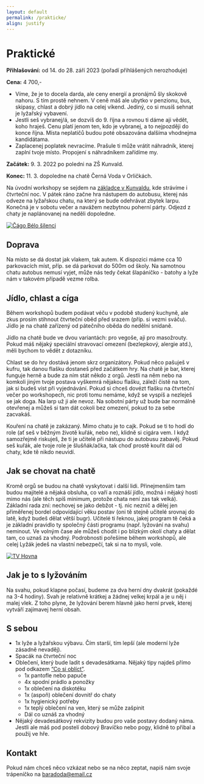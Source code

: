 ```yaml
---
layout: default
permalink: /prakticke/
align: justify
---
```


# Praktické

**Přihlašování:** od 14. do 28. září 2023 (pořadí přihlášených nerozhoduje)

**Cena:** 4 700,-
* Víme, že je to docela darda, ale ceny energií a pronájmů šly skokově nahoru. S tím prostě nehnem. V ceně máš ale ubytko v penzionu, bus, skipasy, chlast a dobrý jídlo na celej víkend. Jediný, co si musíš sehnat je lyžařský vybavení.
* Jestli seš vybranej/á, se dozvíš do 9. října a rovnou ti dáme aji vědět, koho hraješ. Cenu platí jenom ten, kdo je vybranej, a to nejpozději do konce října. Místa neplatičů budou poté obsazována dalšíma vhodnejma kandidátama.
* Zaplacenej poplatek nevracíme. Prašule ti může vrátit náhradník, kterej zaplní tvoje místo. Propojení s náhradníkem zařídíme my.

**Začátek:** 9. 3. 2022 po poledni na ZŠ Kunvald.

**Konec:** 11. 3. dopoledne na chatě Černá Voda v Orličkách.

Na úvodní workshopy se sejdem na <a href="https://goo.gl/maps/PJCe9ZKjqAPF2m926" target="_blank">základce v Kunvaldu</a>, kde strávíme i čtvrteční noc. V pátek ráno začne hra nástupem do autobusu, kterej nás odveze na lyžařskou chatu, na který se bude odehrávat zbytek larpu. Konečná je v sobotu večer a navážem nezbytnou poherní párty. Odjezd z chaty je naplánovanej na neděli dopoledne.

<div class="image--center__wrapper">
    <a href="https://www.youtube.com/watch?v=1A9-XyS0yyI" target="_blank">
            <img class="img-responsive center--image" src="/assets/img/practical/cago-belo.jpg" alt="Čágo Bélo šilenci" />
    </a>
</div>

## Doprava
Na místo se dá dostat jak vlakem, tak autem. K dispozici máme cca 10 parkovacích míst, příp. se dá parkovat do 500m od školy. Na samotnou chatu autobus nemusí vyjet, může nás tedy čekat šlapáníčko - batohy a lyže nám v takovém případě vezme rolba.

## Jídlo, chlast a cíga
Během workshopů budem podávat véču v podobě studený kuchyně, ale zkus prosím stihnout čtvrteční oběd před srazem (příp. si vezmi sváču).  
Jídlo je na chatě zařízený od pátečního oběda do nedělní snídaně.  

Jídlo na chatě bude ve dvou variantách: pro vegoše, aji pro masožrouty. Pokud máš nějaký speciální stravovací omezení (bezlepkový, alergie atd.), měli bychom to vědět z dotazníku.

Chlast se do hry dostává jenom skrz organizátory. Pokud něco pašuješ v kufru, tak danou flašku dostaneš před začátkem hry. Na chatě je bar, kterej funguje herně a bude za ním stát někdo z orgů. Jestli na něm nebo na komkoli jiným tvoje postava vyškemrá nějakou flašku, záleží čistě na tom, jak si budeš víst při vyjednávání. Pokud si chceš dovézt flašku na čtvrteční večer po workshopech, nic proti tomu nemáme, když se vyspíš a nezleješ se jak doga. Na larp už ji ale nevoz. Na sobotní párty už bude bar normálně otevřenej a můžeš si tam dát cokoli bez omezení, pokud to za sebe zacvakáš.

Kouření na chatě je zakázaný. Mimo chatu je to cajk. Pokud se ti to hodí do role (ať seš v běžným životě kuřák, nebo ne), klidně si cigára vem. I když samozřejmě riskuješ, že ti je učitelé při nástupu do autobusu zabavěj. Pokud seš kuřák, ale tvoje role je šlušňák/ačka, tak choď prostě kouřit dál od chaty, kde tě nikdo neuvidí.

## Jak se chovat na chatě
Kromě orgů se budou na chatě vyskytovat i další lidi. Přinejmenším tam budou majitelé a nějaká obsluha, co vaří a roznáší jídlo, možná i nějaký hosti mimo nás (ale těch spíš minimum, protože chata není zas tak velká). Základní rada zní: nechovej se jako debžot - tj. nic neznič a dělej jen přiměřenej bordel odpovídající věku postav (oni tě stejně učitelé srovnaj do latě, když budeš dělat větší bugr). Učitelé ti řeknou, jakej program tě čeká a je základní pravidlo ty společný části programu (např. lyžování na svahu) neminout. Ve volným čase ale můžeš chodit i po blízkým okolí chaty a dělat tam, co uznaš za vhodný. Podrobnosti pořešíme během workshopů, ale celej Lyžák jedeš na vlastní nebezpečí, tak si na to mysli, vole.

<div class="image--center__wrapper">
    <a href="https://www.youtube.com/watch?v=1A9-XyS0yyI&t=599s" target="_blank">
            <img class="img-responsive center--image" src="/assets/img/practical/hovna.jpg" alt="TV Hovna" />
    </a>
</div>

## Jak je to s lyžováním
Na svahu, pokud klapne počasí, budeme za dva herní dny dvakrát (pokaždé na 3-4 hodiny). Svah je relativně krátkej a žádnej velkej krpál a je u něj i malej vlek. Z toho plyne, že lyžování berem hlavně jako herní prvek, kterej vytváří zajímavej herní obsah. 

## S sebou
* 1x lyže a lyžařskou výbavu. Čím starší, tím lepší (ale moderní lyže zásadně nevaděj).
* Spacák na čtvrteční noc
* Oblečení, který bude ladit s devadesátkama. Nějaký tipy najdeš přímo pod odkazem [“Co si oblíct”](/co-si-obliect). 
  * 1x pantofle nebo papuče
  * 4x spodní prádlo a ponožky
  * 1x oblečení na diskotéku
  * 1x (aspoň) oblečení dovnitř do chaty
  * 1x hygienický potřeby
  * 1x teplý oblečení na ven, který se může zašpinit
  * Dál co uznáš za vhodný
* Nějaký devadesátkový rekvizity budou pro vaše postavy dodaný náma. Jestli ale máš pod postelí dobový Bravíčko nebo pogy, klidně to přibal a použij ve hře.

## Kontakt
Pokud nám chceš něco vzkázat nebo se na něco zeptat, napiš nám svoje trápeníčko na <a href="mailto:baradoda@email.cz">baradoda@email.cz</a>
